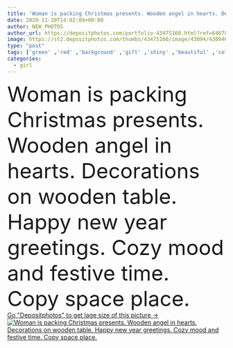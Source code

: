 ```yaml
---
title: 'Woman is packing Christmas presents. Wooden angel in hearts. Decorations on wooden table. Happy new year greetings. Cozy mood and festive time. Copy space place.'
date: 2020-11-30T14:02:09+00:00
author: NEW_PHOTOS
author_url: https://depositphotos.com/portfolio-43475160.html?ref=64678756
image: https://st2.depositphotos.com/thumbs/43475160/image/43094/430946386/api_thumb_450.jpg?forcejpeg=true
type: "post"
tags: ['green' ,'red' ,'background' ,'gift' ,'shiny' ,'beautiful' ,'celebration' ,'christmas' ,'decoration' ,'event' ,'holiday' ,'present' ,'xmas' ,'bright' ,'person' ,'new' ,'love' ,'season' ,'girl' ,'people' ,'happiness' ,'golden' ,'light' ,'packing' ,'wooden' ,'hands' ,'ornament' ,'time' ,'hand' ,'symbol' ,'december' ,'winter' ,'year' ,'concept' ,'cozy' ,'heart' ,'home' ,'stylish' ,'tradition' ,'woman' ,'magic' ,'angle' ,'New Year' ,'present box' ,'hygge' ]
categories: 
  - girl
---
```

<div aling="center">
            <font size="60"> Woman is packing Christmas presents. Wooden angel in hearts. Decorations on wooden table. Happy new year greetings. Cozy mood and festive time. Copy space place.</font>   
</div>
<div>
    <a href='https://st2.depositphotos.com/thumbs/43475160/image/43094/430946386/api_thumb_450.jpg?forcejpeg=true?ref=64678756' target=_blank > Go "Depositphotos" to get lage size of this picture ->
        <img href='https://st2.depositphotos.com/thumbs/43475160/image/43094/430946386/api_thumb_450.jpg?forcejpeg=true?ref=64678756' src='https://st2.depositphotos.com/43475160/43094/i/950/depositphotos_430946386-stock-photo-woman-packing-christmas-presents-wooden.jpg?forcejpeg=true' alt='Woman is packing Christmas presents. Wooden angel in hearts. Decorations on wooden table. Happy new year greetings. Cozy mood and festive time. Copy space place.' >
    </a>
</div>
